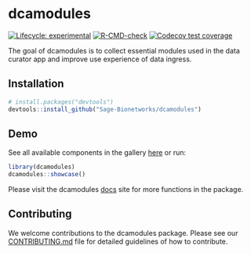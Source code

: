 # dcamodules

<!-- badges: start -->

[![Lifecycle:
experimental](https://img.shields.io/badge/lifecycle-experimental-orange.svg)](https://lifecycle.r-lib.org/articles/stages.html#experimental)
[![R-CMD-check](https://github.com/Sage-Bionetworks/dcamodules/actions/workflows/R-CMD-check.yaml/badge.svg?branch=main)](https://github.com/Sage-Bionetworks/dcamodules/actions/workflows/R-CMD-check.yaml)
[![Codecov test coverage](https://codecov.io/gh/Sage-Bionetworks/dcamodules/branch/main/graph/badge.svg)](https://app.codecov.io/gh/Sage-Bionetworks/dcamodules?branch=main)
<!-- badges: end -->

The goal of dcamodules is to collect essential modules used in the data
curator app and improve use experience of data ingress.

## Installation

```r
# install.packages("devtools")
devtools::install_github("Sage-Bionetworks/dcamodules")
```

## Demo

See all available components in the gallery [here]() or run:

```r
library(dcamodules)
dcamodules::showcase()
```

Please visit the dcamodules [docs](https://sage-bionetworks.github.io/dcamodules/) site for more functions in the package.

## Contributing

We welcome contributions to the dcamodules package. Please see our [CONTRIBUTING.md](https://github.com/Sage-Bionetworks/dcamodules/tree/main/.github/CONTRIBUTING.md) file for detailed guidelines of how to contribute.
